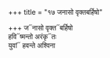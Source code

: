 +++
title = "१७ जनासो वृक्तबर्हिषो"

+++
ज᳓नासो वृक्त᳓बर्हिषो  
हवि᳓ष्मन्तो अरंकृ᳓तः  
युवां᳓ हवन्ते अश्विना